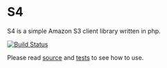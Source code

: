 # S4

S4 is a simple Amazon S3 client library written in php.

[![Build Status](https://travis-ci.org/dmbch/s4.svg?branch=master)](https://travis-ci.org/dmbch/s4)

Please read [source](https://github.com/dmbch/s4/blob/master/S4.php) and
[tests](https://github.com/dmbch/s4/blob/master/S4Test.php) to see how to use.
